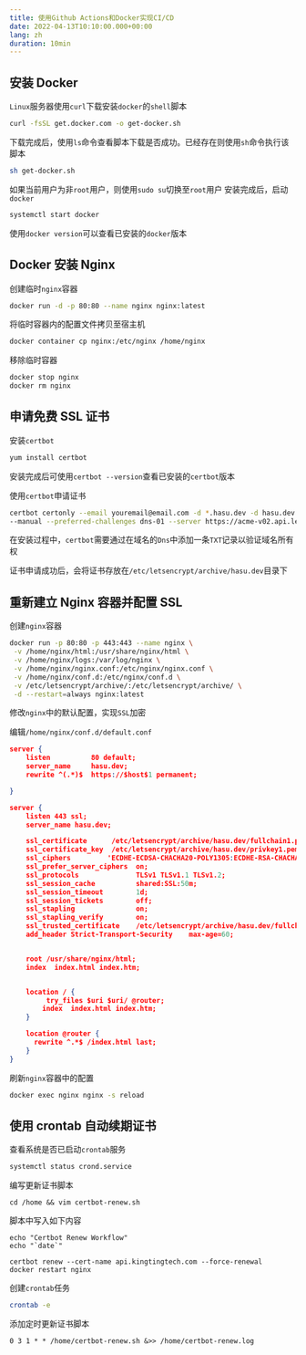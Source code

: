```yaml
---
title: 使用Github Actions和Docker实现CI/CD
date: 2022-04-13T10:10:00.000+00:00
lang: zh
duration: 10min
---
```


## 安装 Docker

`Linux`服务器使用`curl`下载安装`docker`的`shell`脚本

```bash
curl -fsSL get.docker.com -o get-docker.sh
```

下载完成后，使用`ls`命令查看脚本下载是否成功。已经存在则使用`sh`命令执行该脚本

```bash
sh get-docker.sh
```

如果当前用户为非`root`用户，则使用`sudo su`切换至`root`用户
安装完成后，启动`docker`

```bash
systemctl start docker
```

使用`docker version`可以查看已安装的`docker`版本

## Docker 安装 Nginx

创建临时`nginx`容器

```bash
docker run -d -p 80:80 --name nginx nginx:latest
```

将临时容器内的配置文件拷贝至宿主机

```bash
docker container cp nginx:/etc/nginx /home/nginx
```

移除临时容器

```bash
docker stop nginx
docker rm nginx
```

## 申请免费 SSL 证书

安装`certbot`

```bash
yum install certbot
```

安装完成后可使用`certbot --version`查看已安装的`certbot`版本

使用`certbot`申请证书

```bash
certbot certonly --email youremail@email.com -d *.hasu.dev -d hasu.dev
--manual --preferred-challenges dns-01 --server https://acme-v02.api.letsencrypt.org/directory
```

在安装过程中，`certbot`需要通过在域名的`Dns`中添加一条`TXT`记录以验证域名所有权

证书申请成功后，会将证书存放在`/etc/letsencrypt/archive/hasu.dev`目录下

## 重新建立 Nginx 容器并配置 SSL

创建`nginx`容器

```bash
docker run -p 80:80 -p 443:443 --name nginx \
 -v /home/nginx/html:/usr/share/nginx/html \
 -v /home/nginx/logs:/var/log/nginx \
 -v /home/nginx/nginx.conf:/etc/nginx/nginx.conf \
 -v /home/nginx/conf.d:/etc/nginx/conf.d \
 -v /etc/letsencrypt/archive/:/etc/letsencrypt/archive/ \
 -d --restart=always nginx:latest
```

修改`nginx`中的默认配置，实现`SSL`加密

编辑`/home/nginx/conf.d/default.conf`

```json
server {
    listen          80 default;
    server_name     hasu.dev;
    rewrite ^(.*)$  https://$host$1 permanent;

}

server {
	listen 443 ssl;
	server_name hasu.dev;

	ssl_certificate      /etc/letsencrypt/archive/hasu.dev/fullchain1.pem;
	ssl_certificate_key  /etc/letsencrypt/archive/hasu.dev/privkey1.pem;
	ssl_ciphers         'ECDHE-ECDSA-CHACHA20-POLY1305:ECDHE-RSA-CHACHA20-POLY1305:ECDHE-ECDSA-AES128-GCM-SHA256:ECDHE-RSA-AES128-GCM-SHA256:ECDHE-ECDSA-AES256-GCM-SHA384:ECDHE-RSA-AES256-GCM-SHA384:DHE-RSA-AES128-GCM-SHA256:DHE-RSA-AES256-GCM-SHA384:ECDHE-ECDSA-AES128-SHA256:ECDHE-RSA-AES128-SHA256:ECDHE-ECDSA-AES128-SHA:ECDHE-RSA-AES256-SHA384:ECDHE-RSA-AES128-SHA:ECDHE-ECDSA-AES256-SHA384:ECDHE-ECDSA-AES256-SHA:ECDHE-RSA-AES256-SHA:DHE-RSA-AES128-SHA256:DHE-RSA-AES128-SHA:DHE-RSA-AES256-SHA256:DHE-RSA-AES256-SHA:ECDHE-ECDSA-DES-CBC3-SHA:ECDHE-RSA-DES-CBC3-SHA:EDH-RSA-DES-CBC3-SHA:AES128-GCM-SHA256:AES256-GCM-SHA384:AES128-SHA256:AES256-SHA256:AES128-SHA:AES256-SHA:DES-CBC3-SHA:!DSS';
	ssl_prefer_server_ciphers  on;
	ssl_protocols              TLSv1 TLSv1.1 TLSv1.2;
	ssl_session_cache          shared:SSL:50m;
	ssl_session_timeout        1d;
	ssl_session_tickets        off;
	ssl_stapling               on;
	ssl_stapling_verify        on;
	ssl_trusted_certificate    /etc/letsencrypt/archive/hasu.dev/fullchain1.pem;
	add_header Strict-Transport-Security    max-age=60;


    root /usr/share/nginx/html;
    index  index.html index.htm;


    location / {
    	 try_files $uri $uri/ @router;
    	index  index.html index.htm;
    }

    location @router {
      rewrite ^.*$ /index.html last;
    }
}
```

刷新`nginx`容器中的配置

```bash
docker exec nginx nginx -s reload
```

## 使用 crontab 自动续期证书

查看系统是否已启动`crontab`服务

```bash
systemctl status crond.service
```

编写更新证书脚本

```
cd /home && vim certbot-renew.sh
```

脚本中写入如下内容

```shell
echo "Certbot Renew Workflow"
echo "`date`"

certbot renew --cert-name api.kingtingtech.com --force-renewal
docker restart nginx
```

创建`crontab`任务

```bash
crontab -e
```

添加定时更新证书脚本

```shell
0 3 1 * * /home/certbot-renew.sh &>> /home/certbot-renew.log

```
